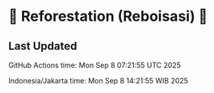 
# 🌳 Reforestation (Reboisasi) 🌲

## Last Updated

GitHub Actions time: Mon Sep  8 07:21:55 UTC 2025

Indonesia/Jakarta time: Mon Sep  8 14:21:55 WIB 2025

